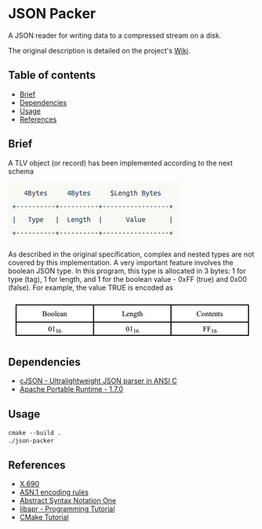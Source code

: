 # JSON Packer
A JSON reader for writing data to a compressed stream on a disk.

The original description is detailed on the project's [Wiki](https://github.com/tnas/json-packer/wiki).

## Table of contents
* [Brief](#brief)
* [Dependencies](#dependencies)
* [Usage](#usage)
* [References](#references)

## Brief
A TLV object (or record) has been implemented according to the next schema

![](https://github.com/tnas/json-packer/blob/main/docs/tlv.png)

As described in the original specification, complex and nested types are not covered
by this implementation. A very important feature involves the boolean JSON type.
In this program, this type is allocated in 3 bytes: 1 for type (tag), 1 for length, and
1 for the boolean value - 0xFF (true) and 0x00 (false). For example, the value TRUE
is encoded as

 ![](https://github.com/tnas/json-packer/blob/main/docs/tlv-boolean.png)

## Dependencies
- [cJSON - Ultralightweight JSON parser in ANSI C](https://github.com/DaveGamble/cJSON)
- [Apache Portable Runtime - 1.7.0](https://apr.apache.org/)

## Usage
```Shell
cmake --build .
./json-packer
```

## References
- [X.690](https://en.wikipedia.org/wiki/X.690)
- [ASN.1 encoding rules](https://www.itu.int/rec/T-REC-X.690-202102-I/en)
- [Abstract Syntax Notation One](https://www.openscdp.org/scripts/tutorial/emv/TLV.html)
- [libapr - Programming Tutorial](http://dev.ariel-networks.com/apr/apr-tutorial/html/apr-tutorial.html#toc19)
- [CMake Tutorial](https://cmake.org/cmake/help/latest/guide/tutorial/index.html)
